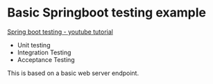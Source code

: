 # Basic Springboot testing example

[Spring boot testing - youtube tutorial](https://www.youtube.com/watch?v=aEW8ZH6wj2o)

- Unit testing
- Integration Testing
- Acceptance Testing

This is based on a basic web server endpoint.
